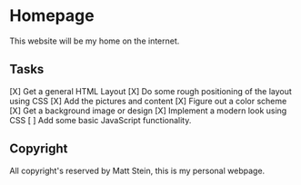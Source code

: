 # Homepage

This website will be my home on the internet.

## Tasks

[X] Get a general HTML Layout
[X] Do some rough positioning of the layout using CSS
[X] Add the pictures and content
[X] Figure out a color scheme
[X] Get a background image or design
[X] Implement a modern look using CSS
[ ] Add some basic JavaScript functionality.

## Copyright

All copyright's reserved by Matt Stein, this is my personal webpage.
